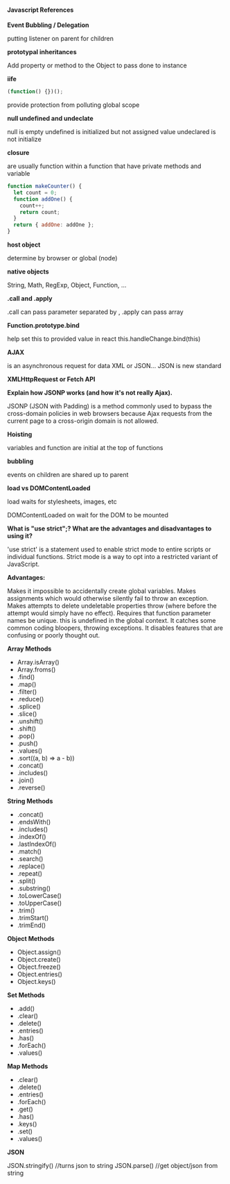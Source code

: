 #### Javascript References

**Event Bubbling / Delegation**

putting listener on parent for children

**prototypal inheritances**

Add property or method to the Object to pass done to instance

**iife**

```javascript
(function() {})();
```

provide protection from polluting global scope

**null undefined and undeclate**

null is empty
undefined is initialized but not assigned value
undeclared is not initialize

**closure**

are usually function within a function that have private methods and variable

```javascript
function makeCounter() {
  let count = 0;
  function addOne() {
    count++;
    return count;
  }
  return { addOne: addOne };
}
```

**host object**

determine by browser or global (node)

**native objects**

String, Math, RegExp, Object, Function, ...

**.call and .apply**

.call can pass parameter separated by ,
.apply can pass array

**Function.prototype.bind**

help set this to provided value
in react this.handleChange.bind(this)

**AJAX**

is an asynchronous request for data XML or JSON... JSON is new standard

**XMLHttpRequest or Fetch API**

**Explain how JSONP works (and how it's not really Ajax).**

JSONP (JSON with Padding) is a method commonly used to bypass the cross-domain policies in web browsers because Ajax requests from the current page to a cross-origin domain is not allowed.

**Hoisting**

variables and function are initial at the top of functions

**bubbling**

events on children are shared up to parent

**load vs DOMContentLoaded**

load waits for stylesheets, images, etc

DOMContentLoaded on wait for the DOM to be mounted

**What is "use strict";? What are the advantages and disadvantages to using it?**

'use strict' is a statement used to enable strict mode to entire scripts or individual functions. Strict mode is a way to opt into a restricted variant of JavaScript.

**Advantages:**

Makes it impossible to accidentally create global variables.
Makes assignments which would otherwise silently fail to throw an exception.
Makes attempts to delete undeletable properties throw (where before the attempt would simply have no effect).
Requires that function parameter names be unique.
this is undefined in the global context.
It catches some common coding bloopers, throwing exceptions.
It disables features that are confusing or poorly thought out.

**Array Methods**

- Array.isArray()
- Array.froms()
- .find()
- .map()
- .filter()
- .reduce()
- .splice()
- .slice()
- .unshift()
- .shift()
- .pop()
- .push()
- .values()
- .sort((a, b) => a - b))
- .concat()
- .includes()
- .join()
- .reverse()

**String Methods**

- .concat()
- .endsWith()
- .includes()
- .indexOf()
- .lastIndexOf()
- .match()
- .search()
- .replace()
- .repeat()
- .split()
- .substring()
- .toLowerCase()
- .toUpperCase()
- .trim()
- .trimStart()
- .trimEnd()

**Object Methods**

- Object.assign()
- Object.create()
- Object.freeze()
- Object.entries()
- Object.keys()

**Set Methods**

- .add()
- .clear()
- .delete()
- .entries()
- .has()
- .forEach()
- .values()

**Map Methods**

- .clear()
- .delete()
- .entries()
- .forEach()
- .get()
- .has()
- .keys()
- .set()
- .values()

**JSON**

JSON.stringify() //turns json to string
JSON.parse() //get object/json from string
